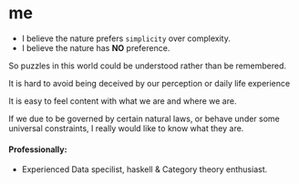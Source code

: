# me 

- I believe the nature prefers `simplicity` over complexity. 
- I believe the nature has **NO** preference. 

So puzzles in this world could be understood rather than be remembered. 

It is hard to avoid being deceived by our perception or daily life experience

It is easy to feel content with what we are and where we are. 

If we due to be governed by certain natural laws, or behave under some universal constraints, I really would like to know what they are. 



#### Professionally: 
 - Experienced Data specilist, haskell & Category theory enthusiast. 